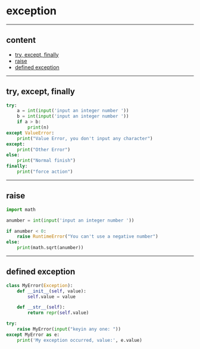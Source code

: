 # exception

---

## content

- [try, except, finally](#try-except-finally)
- [raise](#raise)
- [defined exception](#defined-exception)

---

## try, except, finally

```python
try:
    a = int(input('input an integer number '))
    b = int(input('input an integer number '))
    if a > b:
        print(n)
except ValueError:
    print("Value Error, you don't input any character")
except:
    print("Other Error")
else:
    print("Normal finish")
finally:
    print("force action")
```

---

## raise

```python
import math

anumber = int(input('input an integer number '))

if anumber < 0:
    raise RuntimeError("You can't use a negative number")
else:
    print(math.sqrt(anumber))
```

---

## defined exception

```python
class MyError(Exception):
    def __init__(self, value):
        self.value = value

    def __str__(self):
        return repr(self.value)

try:
    raise MyError(input("keyin any one: "))
except MyError as e:
    print('My exception occurred, value:', e.value)
```
